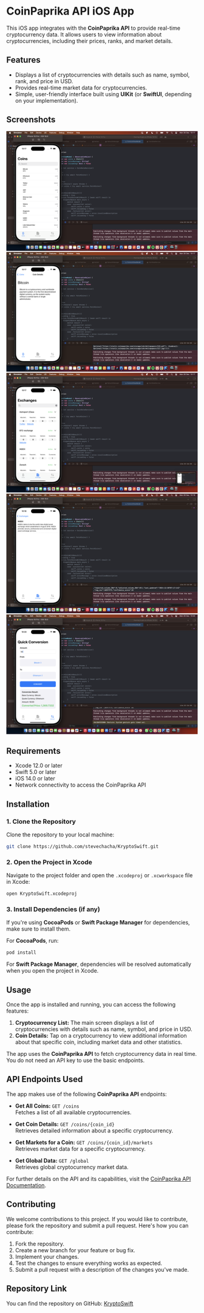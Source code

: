 # CoinPaprika API iOS App

This iOS app integrates with the **CoinPaprika API** to provide real-time cryptocurrency data. It allows users to view information about cryptocurrencies, including their prices, ranks, and market details.

## Features

- Displays a list of cryptocurrencies with details such as name, symbol, rank, and price in USD.
- Provides real-time market data for cryptocurrencies.
- Simple, user-friendly interface built using **UIKit** (or **SwiftUI**, depending on your implementation).


## Screenshots

![Screenshot 1](https://github.com/stevechacha/KryptoSwift/raw/main/ScreenShots/1.png)
![Screenshot 2](https://github.com/stevechacha/KryptoSwift/raw/main/ScreenShots/2.png)
![Screenshot 3](https://github.com/stevechacha/KryptoSwift/raw/main/ScreenShots/3.png)
![Screenshot 4](https://github.com/stevechacha/KryptoSwift/raw/main/ScreenShots/4.png)
![Screenshot 5](https://github.com/stevechacha/KryptoSwift/raw/main/ScreenShots/5.png)



## Requirements

- Xcode 12.0 or later
- Swift 5.0 or later
- iOS 14.0 or later
- Network connectivity to access the CoinPaprika API

## Installation

### 1. Clone the Repository

Clone the repository to your local machine:

```bash
git clone https://github.com/stevechacha/KryptoSwift.git
```

### 2. Open the Project in Xcode

Navigate to the project folder and open the `.xcodeproj` or `.xcworkspace` file in Xcode:

```bash
open KryptoSwift.xcodeproj
```

### 3. Install Dependencies (if any)

If you're using **CocoaPods** or **Swift Package Manager** for dependencies, make sure to install them.

For **CocoaPods**, run:
```bash
pod install
```

For **Swift Package Manager**, dependencies will be resolved automatically when you open the project in Xcode.

## Usage

Once the app is installed and running, you can access the following features:

1. **Cryptocurrency List:** The main screen displays a list of cryptocurrencies with details such as name, symbol, and price in USD.
2. **Coin Details:** Tap on a cryptocurrency to view additional information about that specific coin, including market data and other statistics.

The app uses the **CoinPaprika API** to fetch cryptocurrency data in real time. You do not need an API key to use the basic endpoints.

## API Endpoints Used

The app makes use of the following **CoinPaprika API** endpoints:

- **Get All Coins:** `GET /coins`  
  Fetches a list of all available cryptocurrencies.

- **Get Coin Details:** `GET /coins/{coin_id}`  
  Retrieves detailed information about a specific cryptocurrency.

- **Get Markets for a Coin:** `GET /coins/{coin_id}/markets`  
  Retrieves market data for a specific cryptocurrency.

- **Get Global Data:** `GET /global`  
  Retrieves global cryptocurrency market data.

For further details on the API and its capabilities, visit the [CoinPaprika API Documentation](https://api.coinpaprika.com/).

## Contributing

We welcome contributions to this project. If you would like to contribute, please fork the repository and submit a pull request. Here's how you can contribute:

1. Fork the repository.
2. Create a new branch for your feature or bug fix.
3. Implement your changes.
4. Test the changes to ensure everything works as expected.
5. Submit a pull request with a description of the changes you've made.


## Repository Link

You can find the repository on GitHub: [KryptoSwift](https://github.com/stevechacha/KryptoSwift)
